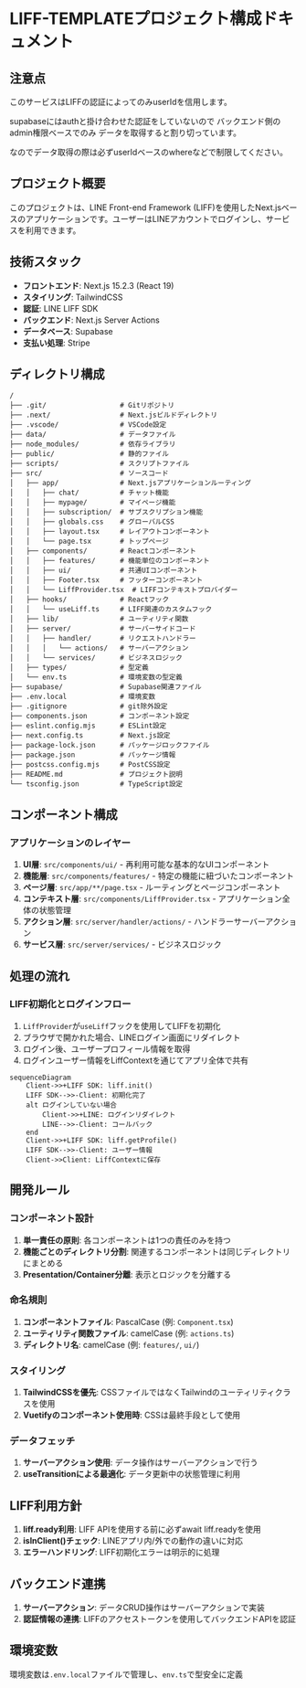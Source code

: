 # LIFF-TEMPLATEプロジェクト構成ドキュメント

## 注意点

このサービスはLIFFの認証によってのみuserIdを信用します。

supabaseにはauthと掛け合わせた認証をしていないので
バックエンド側のadmin権限ベースでのみ
データを取得すると割り切っています。

なのでデータ取得の際は必ずuserIdベースのwhereなどで制限してください。

## プロジェクト概要

このプロジェクトは、LINE Front-end Framework (LIFF)を使用したNext.jsベースのアプリケーションです。ユーザーはLINEアカウントでログインし、サービスを利用できます。

## 技術スタック

- **フロントエンド**: Next.js 15.2.3 (React 19)
- **スタイリング**: TailwindCSS
- **認証**: LINE LIFF SDK
- **バックエンド**: Next.js Server Actions
- **データベース**: Supabase
- **支払い処理**: Stripe

## ディレクトリ構成

```
/
├── .git/                  # Gitリポジトリ
├── .next/                 # Next.jsビルドディレクトリ
├── .vscode/               # VSCode設定
├── data/                  # データファイル
├── node_modules/          # 依存ライブラリ
├── public/                # 静的ファイル
├── scripts/               # スクリプトファイル
├── src/                   # ソースコード
│   ├── app/               # Next.jsアプリケーションルーティング
│   │   ├── chat/          # チャット機能
│   │   ├── mypage/        # マイページ機能
│   │   ├── subscription/  # サブスクリプション機能
│   │   ├── globals.css    # グローバルCSS
│   │   ├── layout.tsx     # レイアウトコンポーネント
│   │   └── page.tsx       # トップページ
│   ├── components/        # Reactコンポーネント
│   │   ├── features/      # 機能単位のコンポーネント
│   │   ├── ui/            # 共通UIコンポーネント
│   │   ├── Footer.tsx     # フッターコンポーネント
│   │   └── LiffProvider.tsx  # LIFFコンテキストプロバイダー
│   ├── hooks/             # Reactフック
│   │   └── useLiff.ts     # LIFF関連のカスタムフック
│   ├── lib/               # ユーティリティ関数
│   ├── server/            # サーバーサイドコード
│   │   ├── handler/       # リクエストハンドラー
│   │   │   └── actions/   # サーバーアクション
│   │   └── services/      # ビジネスロジック
│   ├── types/             # 型定義
│   └── env.ts             # 環境変数の型定義
├── supabase/              # Supabase関連ファイル
├── .env.local             # 環境変数
├── .gitignore             # git除外設定
├── components.json        # コンポーネント設定
├── eslint.config.mjs      # ESLint設定
├── next.config.ts         # Next.js設定
├── package-lock.json      # パッケージロックファイル
├── package.json           # パッケージ情報
├── postcss.config.mjs     # PostCSS設定
├── README.md              # プロジェクト説明
└── tsconfig.json          # TypeScript設定
```

## コンポーネント構成

### アプリケーションのレイヤー

1. **UI層**: `src/components/ui/` - 再利用可能な基本的なUIコンポーネント
2. **機能層**: `src/components/features/` - 特定の機能に紐づいたコンポーネント
3. **ページ層**: `src/app/**/page.tsx` - ルーティングとページコンポーネント
4. **コンテキスト層**: `src/components/LiffProvider.tsx` - アプリケーション全体の状態管理
5. **アクション層**: `src/server/handler/actions/` - ハンドラーサーバーアクション
6. **サービス層**: `src/server/services/` - ビジネスロジック

## 処理の流れ

### LIFF初期化とログインフロー

1. `LiffProvider`が`useLiff`フックを使用してLIFFを初期化
2. ブラウザで開かれた場合、LINEログイン画面にリダイレクト
3. ログイン後、ユーザープロフィール情報を取得
4. ログインユーザー情報をLiffContextを通じてアプリ全体で共有

```mermaid
sequenceDiagram
    Client->>+LIFF SDK: liff.init()
    LIFF SDK-->>-Client: 初期化完了
    alt ログインしていない場合
        Client->>+LINE: ログインリダイレクト
        LINE-->>-Client: コールバック
    end
    Client->>+LIFF SDK: liff.getProfile()
    LIFF SDK-->>-Client: ユーザー情報
    Client->>Client: LiffContextに保存
```

## 開発ルール

### コンポーネント設計

1. **単一責任の原則**: 各コンポーネントは1つの責任のみを持つ
2. **機能ごとのディレクトリ分割**: 関連するコンポーネントは同じディレクトリにまとめる
3. **Presentation/Container分離**: 表示とロジックを分離する

### 命名規則

1. **コンポーネントファイル**: PascalCase (例: `Component.tsx`)
2. **ユーティリティ関数ファイル**: camelCase (例: `actions.ts`)
3. **ディレクトリ名**: camelCase (例: `features/`, `ui/`)

### スタイリング

1. **TailwindCSSを優先**: CSSファイルではなくTailwindのユーティリティクラスを使用
2. **Vuetifyのコンポーネント使用時**: CSSは最終手段として使用

### データフェッチ

1. **サーバーアクション使用**: データ操作はサーバーアクションで行う
2. **useTransitionによる最適化**: データ更新中の状態管理に利用

## LIFF利用方針

1. **liff.ready利用**: LIFF APIを使用する前に必ずawait liff.readyを使用
2. **isInClient()チェック**: LINEアプリ内/外での動作の違いに対応
3. **エラーハンドリング**: LIFF初期化エラーは明示的に処理

## バックエンド連携

1. **サーバーアクション**: データCRUD操作はサーバーアクションで実装
2. **認証情報の連携**: LIFFのアクセストークンを使用してバックエンドAPIを認証

## 環境変数

環境変数は`.env.local`ファイルで管理し、`env.ts`で型安全に定義
